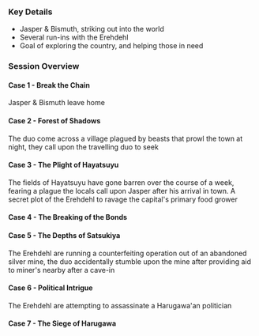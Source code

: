 ### Key Details
- Jasper & Bismuth, striking out into the world
- Several run-ins with the Erehdehl
- Goal of exploring the country, and helping those in need


### Session Overview
#### Case 1 - Break the Chain
Jasper & Bismuth leave home
#### Case 2 - Forest of Shadows
The duo come across a village plagued by beasts that prowl the town at night, they call upon the travelling duo to seek 
#### Case 3 - The Plight of Hayatsuyu
The fields of Hayatsuyu have gone barren over the course of a week, fearing a plague the locals call upon Jasper after his arrival in town. A secret plot of the Erehdehl to ravage the capital's primary food grower
#### Case 4 - The Breaking of the Bonds
#### Case 5 - The Depths of Satsukiya
The Erehdehl are running a counterfeiting operation out of an abandoned silver mine, the duo accidentally stumble upon the mine after providing aid to miner's nearby after a cave-in
#### Case 6 - Political Intrigue
The Erehdehl are attempting to assassinate a Harugawa'an politician 
#### Case 7 - The Siege of Harugawa
